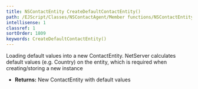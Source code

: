 ```yaml
---
title: NSContactEntity CreateDefaultContactEntity()
path: /EJScript/Classes/NSContactAgent/Member functions/NSContactEntity CreateDefaultContactEntity()
intellisense: 1
classref: 1
sortOrder: 1809
keywords: CreateDefaultContactEntity()
---
```



Loading default values into a new ContactEntity.
		  NetServer calculates default values (e.g. Country) on the entity, which is required when creating/storing a new instance



* **Returns:** New ContactEntity with default values


